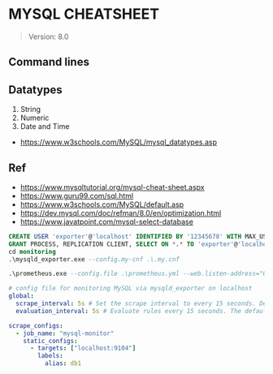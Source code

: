 # MYSQL CHEATSHEET

> Version: 8.0

## Command lines

## Datatypes

1. String
2. Numeric
3. Date and Time

- https://www.w3schools.com/MySQL/mysql_datatypes.asp

## Ref

- https://www.mysqltutorial.org/mysql-cheat-sheet.aspx
- https://www.guru99.com/sql.html
- https://www.w3schools.com/MySQL/default.asp
- https://dev.mysql.com/doc/refman/8.0/en/optimization.html
- https://www.javatpoint.com/mysql-select-database

```sql
CREATE USER 'exporter'@'localhost' IDENTIFIED BY '12345678' WITH MAX_USER_CONNECTIONS 3;
GRANT PROCESS, REPLICATION CLIENT, SELECT ON *.* TO 'exporter'@'localhost';
cd monitoring
.\mysqld_exporter.exe --config.my-cnf .\.my.cnf

.\prometheus.exe --config.file .\prometheus.yml --web.listen-address="0.0.0.0:9105"
```

```yml
# config file for monitoring MySQL via mysqld_exporter on localhost
global:
  scrape_interval: 5s # Set the scrape interval to every 15 seconds. Default is every 1 minute.
  evaluation_interval: 5s # Evaluate rules every 15 seconds. The default is every 1 minute.

scrape_configs:
  - job_name: "mysql-monitor"
    static_configs:
      - targets: ["localhost:9104"]
        labels:
          alias: db1
```
